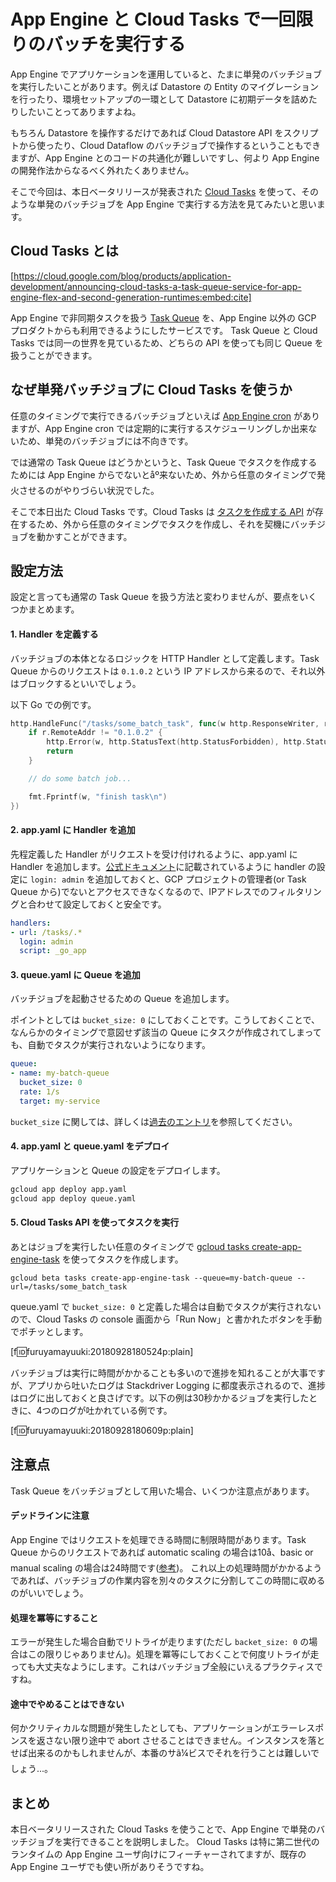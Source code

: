 App Engine と Cloud Tasks で一回限りのバッチを実行する
===

App Engine でアプリケーションを運用していると、たまに単発のバッチジョブを実行したいことがあります。例えば Datastore の Entity のマイグレーションを行ったり、環境セットアップの一環として Datastore に初期データを詰めたりしたいことってありますよね。

もちろん Datastore を操作するだけであれば Cloud Datastore API をスクリプトから使ったり、Cloud Dataflow のバッチジョブで操作するということもできますが、App Engine とのコードの共通化が難しいですし、何より App Engine の開発作法からなるべく外れたくありません。

そこで今回は、本日ベータリリースが発表された [Cloud Tasks](https://cloud.google.com/tasks/) を使って、そのような単発のバッチジョブを App Engine で実行する方法を見てみたいと思います。

## Cloud Tasks とは

[https://cloud.google.com/blog/products/application-development/announcing-cloud-tasks-a-task-queue-service-for-app-engine-flex-and-second-generation-runtimes:embed:cite]

App Engine で非同期タスクを扱う [Task Queue](https://cloud.google.com/appengine/docs/standard/go/taskqueue/) を、App Engine 以外の GCP プロダクトからも利用できるようにしたサービスです。
Task Queue と Cloud Tasks では同一の世界を見ているため、どちらの API を使っても同じ Queue を扱うことができます。

## なぜ単発バッチジョブに Cloud Tasks を使うか

任意のタイミングで実行できるバッチジョブといえば [App Engine cron](https://cloud.google.com/appengine/docs/standard/go/config/cron) がありますが、App Engine cron では定期的に実行するスケジューリングしか出来ないため、単発のバッチジョブには不向きです。

では通常の Task Queue はどうかというと、Task Queue でタスクを作成するためには App Engine からでないとåº来ないため、外から任意のタイミングで発火させるのがやりづらい状況でした。

そこで本日出た Cloud Tasks です。Cloud Tasks は [タスクを作成する API](https://cloud.google.com/tasks/docs/reference/rest/v2beta3/projects.locations.queues.tasks/create) が存在するため、外から任意のタイミングでタスクを作成し、それを契機にバッチジョブを動かすことができます。

## 設定方法

設定と言っても通常の Task Queue を扱う方法と変わりませんが、要点をいくつかまとめます。

#### 1. Handler を定義する

バッチジョブの本体となるロジックを HTTP Handler として定義します。Task Queue からのリクエストは `0.1.0.2` という IP アドレスから来るので、それ以外はブロックするといいでしょう。

以下 Go での例です。

```go
http.HandleFunc("/tasks/some_batch_task", func(w http.ResponseWriter, r *http.Request) {
    if r.RemoteAddr != "0.1.0.2" {
        http.Error(w, http.StatusText(http.StatusForbidden), http.StatusForbidden)
        return
    }

    // do some batch job...

    fmt.Fprintf(w, "finish task\n")
})
```

#### 2. app.yaml に Handler を追加

先程定義した Handler がリクエストを受け付けれるように、app.yaml に Handler を追加します。[公式ドキュメント](https://cloud.google.com/appengine/docs/standard/go/taskqueue/push/creating-handlers#securing_task_handler_urls)に記載されているように handler の設定に `login: admin` を追加しておくと、GCP プロジェクトの管理者(or Task Queue から)でないとアクセスできなくなるので、IPアドレスでのフィルタリングと合わせて設定しておくと安全です。

```yaml
handlers:
- url: /tasks/.*
  login: admin
  script: _go_app
```

#### 3. queue.yaml に Queue を追加

バッチジョブを起動させるための Queue を追加します。

ポイントとしては `bucket_size: 0` にしておくことです。こうしておくことで、なんらかのタイミングで意図せず該当の Queue にタスクが作成されてしまっても、自動でタスクが実行されないようになります。

```yaml
queue:
- name: my-batch-queue
  bucket_size: 0
  rate: 1/s
  target: my-service
```

`bucket_size` に関しては、詳しくは[過去のエントリ](http://addsict.hatenablog.com/entry/2018/09/24/125820)を参照してください。

#### 4. app.yaml と queue.yaml をデプロイ

アプリケーションと Queue の設定をデプロイします。

```sh
gcloud app deploy app.yaml
gcloud app deploy queue.yaml
```

#### 5. Cloud Tasks API を使ってタスクを実行

あとはジョブを実行したい任意のタイミングで [gcloud tasks create-app-engine-task](https://cloud.google.com/sdk/gcloud/reference/beta/tasks/create-app-engine-task) を使ってタスクを作成します。

```
gcloud beta tasks create-app-engine-task --queue=my-batch-queue --url=/tasks/some_batch_task
```

queue.yaml で `bucket_size: 0` と定義した場合は自動でタスクが実行されないので、Cloud Tasks の console 画面から「Run Now」と書かれたボタンを手動でポチッとします。

[f:id:furuyamayuuki:20180928180524p:plain]

バッチジョブは実行に時間がかかることも多いので進捗を知れることが大事ですが、アプリから吐いたログは Stackdriver Logging に都度表示されるので、進捗はログに出しておくと良さげです。以下の例は30秒かかるジョブを実行したときに、4つのログが吐かれている例です。

[f:id:furuyamayuuki:20180928180609p:plain]

## 注意点

Task Queue をバッチジョブとして用いた場合、いくつか注意点があります。

#### デッドラインに注意

App Engine ではリクエストを処理できる時間に制限時間があります。Task Queue からのリクエストであれば automatic scaling の場合は10å、basic or manual scaling の場合は24時間です([参考](https://cloud.google.com/appengine/docs/standard/go/taskqueue/#push_queues_and_pull_queues))。
これ以上の処理時間がかかるようであれば、バッチジョブの作業内容を別々のタスクに分割してこの時間に収めるのがいいでしょう。

#### 処理を冪等にすること

エラーが発生した場合自動でリトライが走ります(ただし `backet_size: 0` の場合はこの限りじゃありません)。処理を冪等にしておくことで何度リトライが走っても大丈夫なようにします。これはバッチジョブ全般にいえるプラクティスですね。

#### 途中でやめることはできない

何かクリティカルな問題が発生したとしても、アプリケーションがエラーレスポンスを返さない限り途中で abort させることはできません。インスタンスを落とせば出来るのかもしれませんが、本番のサã¼ビスでそれを行うことは難しいでしょう...。

## まとめ

本日ベータリリースされた Cloud Tasks を使うことで、App Engine で単発のバッチジョブを実行できることを説明しました。
Cloud Tasks は特に第二世代のランタイムの App Engine ユーザ向けにフィーチャーされてますが、既存の App Engine ユーザでも使い所がありそうですね。

